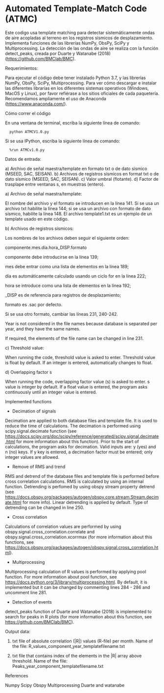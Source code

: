 # Automated Template-Match Code (ATMC)

Este codigo usa template matching para detectar sistemáticamente ondas de aire acopladas al terreno
en los registros sísmicos de desplazamiento. Implementa funciones de las librerías NumPy, ObsPy, SciPy 
y Multiprocessing. La detección de las ondas de aire se realiza con la función detect_peaks, creada
por Duarte y Watanabe (2018) (https://github.com/BMClab/BMC).

Requerimientos:

Para ejecutar el código debe tener instalado Python 3.7, y las librerías NumPy, ObsPy, SciPy, Multiprocessing. Para ver
cómo descargar e instalar las diferentes librarías en los diferentes sistemas operativos (Windows, MacOS y Linux), por favor
refiérase a los sitios oficiales de cada paquetería. Recomendamos ampliamente el uso de Anaconda (https://www.anaconda.com/). 

Cómo correr el código

En una ventana de terminal, escriba la siguiente línea de comando:

      python ATMCV1.0.py 
      
Si se usa IPython, escriba la siguiente línea de comando:

      %run ATMCv1.0.py

Datos de entrada:

a) Archivo de señal maestra/template en formato txt o de dato sísmico (MSEED, SAC, SEISAN).
b) Archivos de registros sísmicos en format txt o de dato sísmico (MSEED, SAC, SEISAN).
c) Valor umbral (flotante).
d) Factor de trasplape entre ventanas s, en muestras (entero). 

a) Archivo de señal maestra/template:

El nombre del archivo y el formato se introducen en la línea 141. Si se usa un archivo txt 
habilite la línea 144; si se usa un archivo con formato de dato sísmico, habilite la línea 148.
El archivo template1.txt es un ejemplo de un template usado en este código.

b) Archivos de registros sísmicos:

Los nombres de los archivos deben seguir el siguiente orden:

componente.mes.día.hora_DISP.formato

componente debe introducirse en la línea 139;

mes debe entrar como una lista de elementos en la línea 189;

día es automáticamente calculado usando un ciclo for en la línea 222;

hora se introduce como una lista de elementos en la línea 192;

_DISP es de referencia para registros de desplazamiento;

formato es .sac por defecto. 

Si se usa otro formato, cambiar las líneas 231, 240-242.

Year is not considered in the file names because database is separated
per year, and they have the same names. 

If required, the elements of the file name can be changed in line 231.

c) Threshold value:

When running the code, threshold value is asked to enter. Threshold value
is float by default. If an integer is entered, automatically changes to float.

d) Overlapping factor s

When running the code, overlapping factor value (s) is asked to enter. s value
is integer by default. If a float value is entered, the program asks continuously
until an integer value is entered.

Implemented functions

- Decimation of signals

Decimation are applied to both database files and template file. It is used to reduce
the time of calculations. The decimation is performed using scipy.signal.decimate
function (see https://docs.scipy.org/doc/scipy/reference/generated/scipy.signal.decimate.html
for more information about this function). 
Prior to the start of calculations, the program asks for decimation. Valid inputs are: y (yes) and n (no) 
keys. If y key is entered, a decimation factor must be entered; only integer values are allowed.

- Remove of RMS and trend

RMS and detrend of the database files and template file is performed before cross correlation
calculations. RMS is calculated by using an internal function. Detrending is perfomed by 
using obspy stream property detrend (see https://docs.obspy.org/packages/autogen/obspy.core.stream.Stream.decimate.html
for more info). Linear detrending is applied by default. Type of detrending can be changed in line 250.

- Cross correlation 

Calculations of correlation values are performed by using obspy.signal.cross_correlation.correlate
and obspy.signal.cross_correlation.xcorrmax (for more information about this functions, see
https://docs.obspy.org/packages/autogen/obspy.signal.cross_correlation.html). 

- Multiprocessing

Multiprocessing calculation of R values is performed by applying pool function. For more information
about pool function, see https://docs.python.org/3/library/multiprocessing.html. 
By default, it is implemented but it can be changed by commenting lines 284 - 286 and uncomment line 281.

- Detection of events

detect_peaks function of Duarte and Watanabe (2018) is implemented to search for peaks in R plots (for more information
about this function, see https://github.com/BMClab/BMC). 

Output data:

1. txt file of absolute correlation (|R|) values (R-file) per month. 
   Name of the file: R_values_component_year_templatefilename.txt
   
2) txt file that contains index of the elements in the |R| array above threshold.
  Name of the file: Peaks_year_component_templatefilename.txt

References

Numpy
Scipy
Obspy
Multiprocessing
Duarte and watanabe

